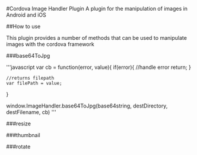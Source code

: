 #Cordova Image Handler Plugin
A plugin for the manipulation of images in Android and iOS

##How to use

This plugin provides a number of methods that can be used to manipulate images with the cordova framework

###base64ToJpg

'''javascript
  var cb = function(error, value){
    if(error){
      //handle error
      return;
    }
    
    //returns filepath
    var filePath = value;
  
  }

  window.ImageHandler.base64ToJpg(base64string, destDirectory, destFilename, cb)
'''

###resize


###thumbnail


###rotate
